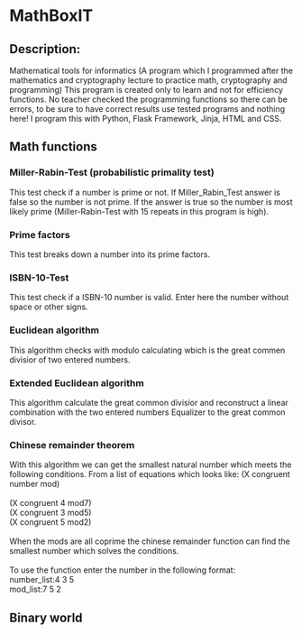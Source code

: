 # MathBoxIT

## Description:
Mathematical tools for informatics (A program which I programmed after the mathematics and cryptography lecture to practice math, cryptography and
programming) This program is created only to learn and not for efficiency functions. No teacher checked the programming functions so there
can be errors, to be sure to have correct results use tested programs and nothing here! I program this with Python, Flask Framework, Jinja, HTML and CSS. 

## Math functions

### Miller-Rabin-Test (probabilistic primality test)
This test check if a number is prime or not. If Miller_Rabin_Test answer is false so the number is not prime. If the answer is true so the number is most
likely prime (Miller-Rabin-Test with 15 repeats in this program is high). 

### Prime factors
This test breaks down a number into its prime factors. 

### ISBN-10-Test 
This test check if a ISBN-10 number is valid. Enter here the number without space or other signs.

### Euclidean algorithm 
This algorithm checks with modulo calculating wbich is the great commen divisior of two entered numbers.

### Extended Euclidean algorithm
This algorithm calculate the great common divisior and reconstruct a linear combination with the two entered numbers Equalizer to the great common divisor.

### Chinese remainder theorem 
With this algorithm we can get the smallest natural number which meets the following conditions. From a list of equations which looks like:
(X congruent number mod)
<br>
<br>
(X congruent 4 mod7)
<br>
(X congruent 3 mod5)
<br>
(X congruent 5 mod2)
<br>
<br>
When the mods are all coprime the chinese remainder function can find the smallest number which solves the conditions.
<br>
<br>
To use the function enter the number in the following format:
<br>
number_list:4 3 5
<br>
mod_list:7 5 2

## Binary world
